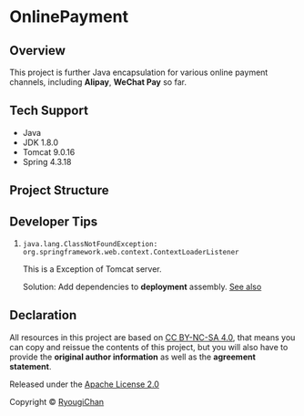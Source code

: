 # OnlinePayment

## Overview

This project is further Java encapsulation for various online payment channels, including **Alipay**, **WeChat Pay** so far.

## Tech Support

- Java
- JDK 1.8.0
- Tomcat 9.0.16
- Spring 4.3.18

## Project Structure

## Developer Tips

1. `java.lang.ClassNotFoundException: org.springframework.web.context.ContextLoaderListener`

    This is a Exception of Tomcat server.

    Solution:
    Add dependencies to **deployment** assembly. [See also](https://stackoverflow.com/questions/6210757/java-lang-classnotfoundexception-org-springframework-web-context-contextloaderl)

## Declaration

All resources in this project are based on [CC BY-NC-SA 4.0](https://creativecommons.org/licenses/by-nc-sa/4.0/), that means you can copy and reissue the contents of this project, but you will also have to provide the **original author information** as well as the **agreement statement**.

Released under the [Apache License 2.0](LICENSE)

Copyright © [RyougiChan](https://github.com/RyougiChan)
